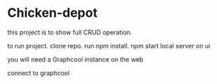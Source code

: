 # Chicken-depot
this project is to show full CRUD operation.

to run project.
clone repo.
run npm install.
npm start local server on ui

you will need a Graphcool instance on the web

connect to graphcool
